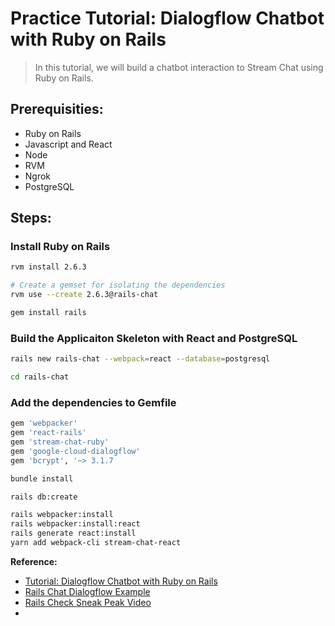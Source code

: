 # Practice Tutorial: Dialogflow Chatbot with Ruby on Rails

> In this tutorial, we will build a chatbot interaction to Stream Chat using Ruby on Rails.

## Prerequisities:
* Ruby on Rails
* Javascript and React
* Node
* RVM
* Ngrok
* PostgreSQL

## Steps:
### Install Ruby on Rails
    
```bash
rvm install 2.6.3
```

```bash
# Create a gemset for isolating the dependencies
rvm use --create 2.6.3@rails-chat
```

```bash
gem install rails 
```

### Build the Applicaiton Skeleton with React and PostgreSQL
```bash
rails new rails-chat --webpack=react --database=postgresql
```

```bash
cd rails-chat
```

### Add the dependencies to Gemfile
```ruby
gem 'webpacker'
gem 'react-rails'
gem 'stream-chat-ruby'
gem 'google-cloud-dialogflow'
gem 'bcrypt', '~> 3.1.7
```

```bash
bundle install
```

```bash
rails db:create
```

```bash
rails webpacker:install
rails webpacker:install:react
rails generate react:install
yarn add webpack-cli stream-chat-react
```


**Reference:**
* [Tutorial: Dialogflow Chatbot with Ruby on Rails](https://dev.to/mirceacosbuc/tutorial-dialogflow-chatbot-with-ruby-on-rails-3p87)
* [Rails Chat Dialogflow Example](https://github.com/GetStream/rails-chat-dialogflow-example)
* [Rails Check Sneak Peak Video](https://vimeo.com/346885809)
* 

